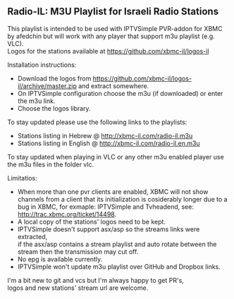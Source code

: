 Radio-IL: M3U Playlist for Israeli Radio Stations
---------------------------------------------------

This playlist is intended to be used with IPTVSimple PVR-addon for XBMC by afedchin but will work with any player that support m3u playlist (e.g. VLC).  
Logos for the stations available at https://github.com/xbmc-il/logos-il  

Installation instructions:   
* Download the logos from https://github.com/xbmc-il/logos-il/archive/master.zip and extract somewhere.  
* On IPTVSimple configuration choose the m3u (if downloaded) or enter the m3u link.  
* Choose the logos library.  

To stay updated please use the following links to the playlists:   
* Stations listing in Hebrew @ http://xbmc-il.com/radio-il.m3u  
* Stations listing in English @ http://xbmc-il.com/radio-il.en.m3u  

To stay updated when playing in VLC or any other m3u enabled player use the m3u files in the folder vlc.  

Limitatios:  
* When more than one pvr clients are enabled, XBMC will not show channels from a client that its initialization is cosiderably longer due to a bug in XBMC, for exmaple: IPTVSimple and Tvheadend, see: http://trac.xbmc.org/ticket/14498.  
* A local copy of the stations' logos need to be kept.  
* IPTVSimple doesn't support asx/asp so the streams links were extracted,  
   if the asx/asp contains a stream playlist and auto rotate between the stream then the transmission may cut off.  
* No epg is available currently.  
* IPTVSimple won't update m3u playlist over GitHub and Dropbox links.  


I'm a bit new to git and vcs but I'm always happy to get PR's,  
logos and new stations' stream url are welcome.  


